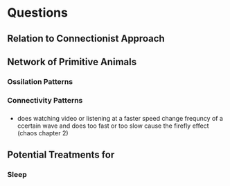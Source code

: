 # Questions
## Relation to Connectionist Approach

## Network of Primitive Animals
### Ossilation Patterns

### Connectivity Patterns

###
- does watching video or listening at a faster speed change frequncy of a ccertain wave and does too fast or too slow cause the firefly effect (chaos chapter 2)

## Potential Treatments for
### Sleep



